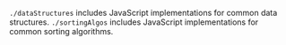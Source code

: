 `./dataStructures` includes JavaScript implementations for common data structures.
`./sortingAlgos` includes JavaScript implementations for common sorting algorithms.
